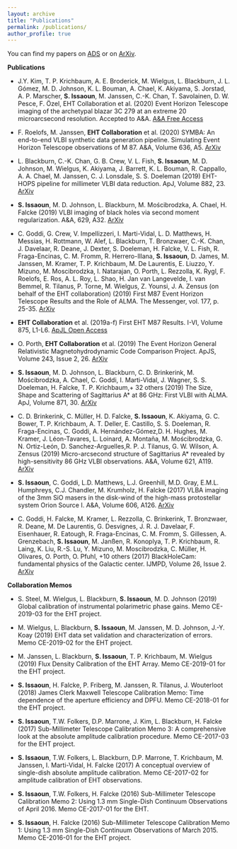 ```yaml
---
layout: archive
title: "Publications"
permalink: /publications/
author_profile: true
---
```


You can find my papers on [ADS](https://ui.adsabs.harvard.edu/search/filter_database_fq_database=OR&filter_database_fq_database=database%3A%22astronomy%22&format=SHORT&fq=%7B!type%3Daqp%20v%3D%24fq_database%7D&fq_database=(database%3A%22astronomy%22)&q=author%3A(%22Issaoun%2C%20S.%22)&sort=score%20desc%2C%20bibcode%20desc&unprocessed_parameter=qform&unprocessed_parameter=adsobj_query&p_=0) or on [ArXiv](https://arxiv.org/search/?searchtype=author&query=Issaoun%2C+S). 

**Publications** 
- J.Y. Kim, T. P. Krichbaum, A. E. Broderick, M. Wielgus, L. Blackburn, J. L. Gómez, M. D. Johnson, K. L. Bouman, A. Chael, K. Akiyama, S. Jorstad, A. P. Marscher, **S. Issaoun**, M. Janssen, C.-K. Chan, T. Savolainen, D. W. Pesce, F. Özel, EHT Collaboration et al. (2020) Event Horizon Telescope imaging of the archetypal blazar 3C 279 at an extreme 20 microarcsecond resolution. Accepted to A&A. [A&A Free Access](https://www.aanda.org/articles/aa/pdf/forth/aa37493-20.pdf)

- F. Roelofs, M. Janssen, **EHT Collaboration** et al. (2020) SYMBA: An end-to-end VLBI synthetic data generation pipeline. Simulating Event Horizon Telescope observations of M 87. A&A, Volume 636, A5. [ArXiv](https://arxiv.org/abs/2004.01161)

- L. Blackburn, C.-K. Chan, G. B. Crew, V. L. Fish, **S. Issaoun**, M. D. Johnson, M. Wielgus, K. Akiyama, J. Barrett, K. L. Bouman, R. Cappallo, A. A. Chael, M. Janssen, C. J. Lonsdale, S. S. Doeleman (2019) EHT-HOPS pipeline for millimeter VLBI data reduction. ApJ, Volume 882,  23. [ArXiv](https://arxiv.org/abs/1903.08832)

- **S. Issaoun**, M. D. Johnson, L. Blackburn, M. Mościbrodzka, A. Chael, H. Falcke (2019) VLBI imaging of black holes via second moment regularization.  A&A, 629, A32. [ArXiv](https://arxiv.org/abs/1908.01296)

- C. Goddi, G. Crew, V. Impellizzeri, I. Marti-Vidal, L. D. Matthews, H. Messias, H. Rottmann, W. Alef, L. Blackburn, T. Bronzwaer, C.-K. Chan, J. Davelaar, R. Deane, J. Dexter, S. Doeleman, H. Falcke, V. L. Fish, R. Fraga-Encinas, C. M. Fromm, R. Herrero-Illana, **S. Issaoun**, D. James, M. Janssen, M. Kramer, T. P. Krichbaum, M. De Laurentis, E. Liuzzo, Y. Mizuno, M. Moscibrodzka, I. Natarajan, O. Porth, L. Rezzolla, K. Rygl, F. Roelofs, E. Ros, A. L. Roy, L. Shao, H. Jan van Langevelde, I. van Bemmel, R. Tilanus, P. Torne, M. Wielgus, Z. Younsi, J. A. Zensus (on behalf of the EHT collaboration) (2019) First M87 Event Horizon Telescope Results and the Role of ALMA. The Messenger, vol. 177, p. 25-35. [ArXiv](https://arxiv.org/abs/1910.10193)

- **EHT Collaboration** et al. (2019a-f) First EHT M87 Results. I-VI,  Volume 875, L1-L6. [ApJL Open Access](https://iopscience.iop.org/journal/2041-8205/page/Focus_on_EHT) 

- O. Porth, **EHT Collaboration** et al. (2019) The Event Horizon General Relativistic Magnetohydrodynamic Code Comparison Project. ApJS, Volume 243, Issue 2, 26. [ArXiv](https://arxiv.org/abs/1904.04923)

- **S. Issaoun**, M. D. Johnson, L. Blackburn, C. D. Brinkerink, M.  Mościbrodzka, A. Chael, C. Goddi, I. Marti-Vidal, J. Wagner, S. S. Doeleman, H. Falcke, T. P. Krichbaum,+ 32 others (2019) The Size, Shape and Scattering of Sagittarius A* at 86 GHz: First VLBI with ALMA. ApJ, Volume 871, 30. [ArXiv](https://arxiv.org/abs/1901.06226)

- C. D. Brinkerink,  C. Müller, H. D. Falcke, **S. Issaoun**, K. Akiyama, G. C. Bower, T. P. Krichbaum, A. T. Deller, E. Castillo, S. S. Doeleman, R. Fraga-Encinas, C. Goddi, A. Hernández-Gómez,D. H. Hughes, M. Kramer, J. Léon-Tavares, L. Loinard, A. Montaña, M. Mościbrodzka, G. N. Ortiz-León, D. Sanchez-Arguelles,R. P. J. Tilanus, G. W. Wilson, A. Zensus (2019) Micro-arcsecond structure of Sagittarius A* revealed by high-sensitivity 86 GHz VLBI observations. A&A, Volume 621, A119. [ArXiv](https://arxiv.org/abs/1811.08394)

- **S. Issaoun**, C. Goddi, L.D. Matthews, L.J. Greenhill, M.D. Gray, E.M.L. Humphreys, C.J. Chandler, M. Krumholz, H. Falcke (2017) VLBA imaging of the 3mm SiO masers in the disk-wind of the high-mass protostellar system Orion Source I. A&A, Volume 606, A126. [ArXiv](https://arxiv.org/abs/1707.07455)

- C. Goddi, H. Falcke, M. Kramer, L. Rezzolla, C. Brinkerink, T. Bronzwaer, R. Deane, M. De Laurentis, G. Desvignes, J. R. J. Davelaar, F. Eisenhauer, R. Eatough, R. Fraga-Encinas, C. M. Fromm, S. Gillessen, A. Grenzebach, **S. Issaoun**, M. Janßen, R. Konoplya, T. P. Krichbaum, R. Laing, K. Liu, R.-S. Lu, Y. Mizuno, M. Moscibrodzka, C. Müller, H. Olivares, O. Porth, O. Pfuhl, +10 others (2017) BlackHoleCam: fundamental physics of the Galactic center. IJMPD, Volume 26, Issue 2. [ArXiv](https://arxiv.org/abs/1606.08879)


**Collaboration Memos**
- S. Steel, M. Wielgus, L. Blackburn, **S. Issaoun**, M. D. Johnson (2019) Global calibration of instrumental polarimetric phase gains. Memo CE-2019-03 for the EHT project. 

- M. Wielgus, L. Blackburn, **S. Issaoun**, M. Janssen, M. D. Johnson, J.-Y. Koay (2019) EHT data set validation and characterization of errors. Memo CE-2019-02 for the EHT project. 

- M. Janssen, L. Blackburn, **S. Issaoun**, T. P. Krichbaum, M. Wielgus (2019) Flux Density Calibration of the EHT Array. Memo CE-2019-01 for the EHT project. 

- **S. Issaoun**, H. Falcke, P. Friberg, M. Janssen, R. Tilanus, J. Wouterloot (2018) James Clerk Maxwell Telescope Calibration Memo: Time dependence of the aperture efficiency and DPFU. Memo CE-2018-01 for the EHT project.

- **S. Issaoun**, T.W. Folkers, D.P. Marrone, J. Kim, L. Blackburn, H. Falcke (2017) Sub-Millimeter Telescope Calibration Memo 3: A comprehensive look at the absolute amplitude calibration procedure. Memo CE-2017-03 for the EHT project.

- **S. Issaoun**, T.W. Folkers, L. Blackburn, D.P. Marrone, T. Krichbaum, M. Janssen, I. Marti-Vidal, H. Falcke (2017) A conceptual overview of single-dish absolute amplitude calibration. Memo CE-2017-02 for amplitude calibration of EHT observations.

- **S. Issaoun**, T.W. Folkers, H. Falcke (2016) Sub-Millimeter Telescope Calibration Memo 2: Using 1.3 mm Single-Dish Continuum Observations of April 2016. Memo CE-2017-01 for the EHT.

- **S. Issaoun**, H. Falcke (2016) Sub-Millimeter Telescope Calibration Memo 1: Using 1.3 mm Single-Dish Continuum Observations of March 2015. Memo CE-2016-01 for the EHT project.
